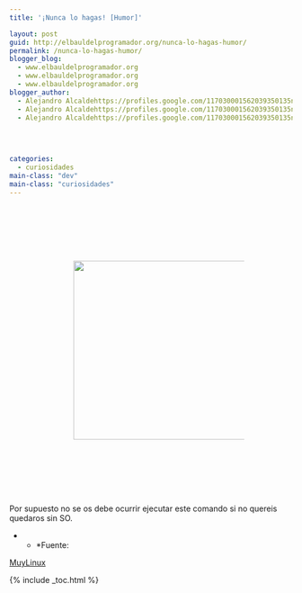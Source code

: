 ```yaml
---
title: '¡Nunca lo hagas! [Humor]'

layout: post
guid: http://elbauldelprogramador.org/nunca-lo-hagas-humor/
permalink: /nunca-lo-hagas-humor/
blogger_blog:
  - www.elbauldelprogramador.org
  - www.elbauldelprogramador.org
  - www.elbauldelprogramador.org
blogger_author:
  - Alejandro Alcaldehttps://profiles.google.com/117030001562039350135noreply@blogger.com
  - Alejandro Alcaldehttps://profiles.google.com/117030001562039350135noreply@blogger.com
  - Alejandro Alcaldehttps://profiles.google.com/117030001562039350135noreply@blogger.com

  
  
  
categories:
  - curiosidades
main-class: "dev"
main-class: "curiosidades"
---
```

<div class="separator galeria" style="padding:100px; clear: both; text-align: center;">
  <a href="http://www.muylinux.com/assets/img/2011/03/rm.jpg" imageanchor="1" style="margin-left:1em; margin-right:1em"><img border="0" height="318" width="350" src="http://www.muylinux.com/assets/img/2011/03/rm.jpg" /></a>
</div>

Por supuesto no se os debe ocurrir ejecutar este comando si no quereis quedaros sin SO.

* * *Fuente: 

[MuyLinux][1]</p> 



 [1]: http://www.muylinux.com/2011/04/10/%C2%A1nunca-lo-hagais-humor/

{% include _toc.html %}
